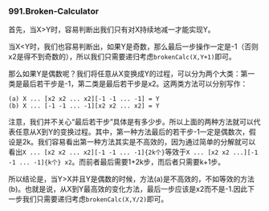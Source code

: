 ### 991.Broken-Calculator

首先，当X>Y时，容易判断出我们只有对X持续地减一才能实现Y。

当X<Y时，我们也容易判断出，如果Y是奇数，那么最后一步操作一定是-1（否则x2是得不到奇数的），所以我们只需要递归考虑```brokenCalc(X,Y+1)```即可。

那么如果Y是偶数呢？我们将任意从X变换成Y的过程，可以分为两个大类：第一类是最后若干步是-1，第二类是最后若干步是x2。这两类方法可以分别写作：
```
(a) X ... [x2 x2 ... x2][-1 -1 ... -1] = Y
(b) X ... [-1 -1 ... -1][x2 x2 ... x2] = Y
```
注意，我们并不关心“最后若干步”具体是有多少步。所以上面的两种方法就可以代表任意从X到Y的变换过程。其中，第一种方法最后的若干步-1一定是偶数次，假设是2k。我们容易看出第一种方法其实是不高效的，因为通过简单的分解就可以看出```X ... [x2 x2 ... x2][-1 -1 ... -1]{2k个}```等效于```X ... [x2 x2 ...][-1 -1 ... -1]{k个} x2```。而前者最后需要1+2k步，而后者只需要k+1步。

所以结论是，当Y>X并且Y是偶数的时候，方法(a)是不高效的，不如等效的方法(b)。也就是说，从X到Y最高效的变化方法，最后一步应该是x2而不是-1.因此下一步我们只需要递归考虑```brokenCalc(X,Y/2)```即可。
